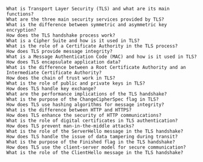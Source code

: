     What is Transport Layer Security (TLS) and what are its main functions?
    What are the three main security services provided by TLS?
    What is the difference between symmetric and asymmetric key encryption?
    How does the TLS handshake process work?
    What is a Cipher Suite and how is it used in TLS?
    What is the role of a Certificate Authority in the TLS process?
    How does TLS provide message integrity?
    What is a Message Authentication Code (MAC) and how is it used in TLS?
    How does TLS encapsulate application data?
    What is the difference between a Root Certificate Authority and an Intermediate Certificate Authority?
    How does the chain of trust work in TLS?
    What is the role of public and private keys in TLS?
    How does TLS handle key exchange?
    What are the performance implications of the TLS handshake?
    What is the purpose of the ChangeCipherSpec flag in TLS?
    How does TLS use hashing algorithms for message integrity?
    What is the difference between HTTP and HTTPS?
    How does TLS enhance the security of HTTP communications?
    What is the role of digital certificates in TLS authentication?
    How does TLS prevent man-in-the-middle attacks?
    What is the role of the ServerHello message in the TLS handshake?
    How does TLS handle the issue of data tampering during transit?
    What is the purpose of the Finished flag in the TLS handshake?
    How does TLS use the client-server model for secure communication?
    What is the role of the ClientHello message in the TLS handshake?